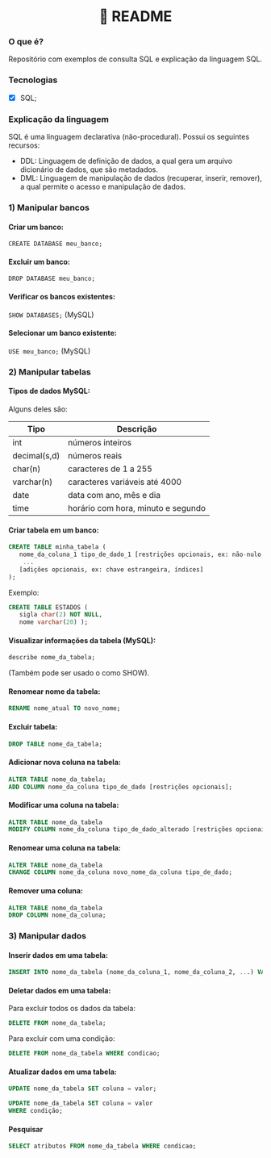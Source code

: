 <h1 align="center">
📄 README
</h1>

### O que é? 
Repositório com exemplos de consulta SQL e explicação da linguagem SQL.

### Tecnologias
- [x] SQL;

### Explicação da linguagem

SQL é uma linguagem declarativa (não-procedural). Possui os seguintes recursos: 
- DDL: Linguagem de definição de dados, a qual gera um arquivo dicionário de dados, que são metadados. 
- DML: Linguagem de manipulação de dados (recuperar, inserir, remover), a qual permite o acesso e manipulação de dados. 
  
### 1) Manipular bancos

#### Criar um banco:

`CREATE DATABASE meu_banco;`

#### Excluir um banco:

`DROP DATABASE meu_banco;`

#### Verificar os bancos existentes:

`SHOW DATABASES;` (MySQL)

#### Selecionar um banco existente:
`USE meu_banco;` (MySQL)

### 2) Manipular tabelas

#### Tipos de dados MySQL:
Alguns deles são:

| Tipo | Descrição |
| --- | --- |
int | números inteiros
decimal(s,d) | números reais
char(n) | caracteres de 1 a 255
varchar(n) | caracteres variáveis até 4000
date | data com ano, mês e dia
time | horário com hora, minuto e segundo

#### Criar tabela em um banco:

```SQL
CREATE TABLE minha_tabela (
   nome_da_coluna_1 tipo_de_dado_1 [restrições opcionais, ex: não-nulo, único],
    ...
   [adições opcionais, ex: chave estrangeira, índices]
);
```

Exemplo:
```SQL
CREATE TABLE ESTADOS (
   sigla char(2) NOT NULL,
   nome varchar(20) );
```

#### Visualizar informações da tabela (MySQL):

```SQL
describe nome_da_tabela;
```
(Também pode ser usado o como SHOW).

#### Renomear nome da tabela:

```SQL
RENAME nome_atual TO novo_nome;
```

#### Excluir tabela:

```SQL
DROP TABLE nome_da_tabela;
```

#### Adicionar nova coluna na tabela:

```SQL
ALTER TABLE nome_da_tabela;
ADD COLUMN nome_da_coluna tipo_de_dado [restrições opcionais];
```

#### Modificar uma coluna na tabela:

```SQL
ALTER TABLE nome_da_tabela
MODIFY COLUMN nome_da_coluna tipo_de_dado_alterado [restrições opcionais];
```

#### Renomear uma coluna na tabela:

```SQL
ALTER TABLE nome_da_tabela
CHANGE COLUMN nome_da_coluna novo_nome_da_coluna tipo_de_dado;
```

#### Remover uma coluna:

```SQL
ALTER TABLE nome_da_tabela
DROP COLUMN nome_da_coluna;
```

### 3) Manipular dados

#### Inserir dados em uma tabela:

```SQL
INSERT INTO nome_da_tabela (nome_da_coluna_1, nome_da_coluna_2, ...) VALUES (valor_1, valor_2, ...);
```

#### Deletar dados em uma tabela:

Para excluir todos os dados da tabela:

```SQL
DELETE FROM nome_da_tabela;
```

Para excluir com uma condição:

```SQL
DELETE FROM nome_da_tabela WHERE condicao;
```

#### Atualizar dados em uma tabela:

```SQL
UPDATE nome_da_tabela SET coluna = valor;
```

```SQL
UPDATE nome_da_tabela SET coluna = valor
WHERE condição;
```
#### Pesquisar

```SQL
SELECT atributos FROM nome_da_tabela WHERE condicao;
```
